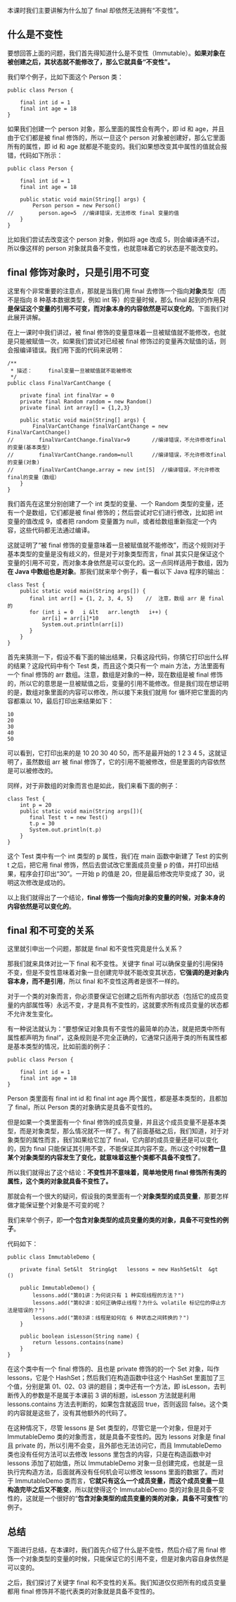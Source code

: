 
本课时我们主要讲解为什么加了 final 却依然无法拥有“不变性”。

## 什么是不变性

要想回答上面的问题，我们首先得知道什么是不变性（Immutable）。**如果对象在被创建之后，其状态就不能修改了，那么它就具备“不变性”。**

我们举个例子，比如下面这个 Person 类：

```
public class Person {

    final int id = 1  
    final int age = 18  
}

```

如果我们创建一个 person 对象，那么里面的属性会有两个，即 id 和 age，并且由于它们都是被 final 修饰的，所以一旦这个 person 对象被创建好，那么它里面所有的属性，即 id 和 age 就都是不能变的。我们如果想改变其中属性的值就会报错，代码如下所示：

```
public class Person {

    final int id = 1  
    final int age = 18  

    public static void main(String[] args) {
        Person person = new Person()  
//        person.age=5  //编译错误，无法修改 final 变量的值
    }
}

```

比如我们尝试去改变这个 person 对象，例如将 age 改成 5，则会编译通不过，所以像这样的 person 对象就具备不变性，也就意味着它的状态是不能改变的。

## final 修饰对象时，只是引用不可变

这里有个非常重要的注意点，那就是当我们用 final 去修饰一个指向**对象**类型（而不是指向 8 种基本数据类型，例如 int 等）的变量时候，那么 final 起到的作用**只是保证这个变量的引用不可变，而对象本身的内容依然是可以变化的**。下面我们对此展开讲解。

在上一课时中我们讲过，被 final 修饰的变量意味着一旦被赋值就不能修改，也就是只能被赋值一次，如果我们尝试对已经被 final 修饰过的变量再次赋值的话，则会报编译错误。我们用下面的代码来说明：

```
/**
 * 描述：     final变量一旦被赋值就不能被修改
 */
public class FinalVarCantChange {

    private final int finalVar = 0  
    private final Random random = new Random()  
    private final int array[] = {1,2,3}  

    public static void main(String[] args) {
        FinalVarCantChange finalVarCantChange = new FinalVarCantChange()  
//        finalVarCantChange.finalVar=9       //编译错误，不允许修改final的变量(基本类型)
//        finalVarCantChange.random=null      //编译错误，不允许修改final的变量(对象)
//        finalVarCantChange.array = new int[5]  //编译错误，不允许修改final的变量（数组）
    }
}

```

我们首先在这里分别创建了一个 int 类型的变量、一个 Random 类型的变量，还有一个是数组，它们都是被 final 修饰的；然后尝试对它们进行修改，比如把 int 变量的值改成 9，或者把 random 变量置为 null，或者给数组重新指定一个内容，这些代码都无法通过编译。

这就证明了“被 final 修饰的变量意味着一旦被赋值就不能修改”，而这个规则对于基本类型的变量是没有歧义的，但是对于对象类型而言，final 其实只是保证这个变量的引用不可变，而对象本身依然是可以变化的。这一点同样适用于数组，因为**在 Java 中数组也是对象**。那我们就来举个例子，看一看以下 Java 程序的输出：

```
class Test {
    public static void main(String args[]) {
       final int arr[] = {1, 2, 3, 4, 5}    //  注意，数组 arr 是 final 的
       for (int i = 0   i &lt   arr.length   i++) {
           arr[i] = arr[i]*10  
           System.out.println(arr[i])  
       }
    }
}

```

首先来猜测一下，假设不看下面的输出结果，只看这段代码，你猜它打印出什么样的结果？这段代码中有个 Test 类，而且这个类只有一个 main 方法，方法里面有一个 final 修饰的 arr 数组。注意，数组是对象的一种，现在数组是被 final 修饰的，所以它的意思是一旦被赋值之后，变量的引用不能修改。但是我们现在想证明的是，数组对象里面的内容可以修改，所以接下来我们就用 for 循环把它里面的内容都乘以 10，最后打印出来结果如下：

```
10 
20 
30 
40 
50

```

可以看到，它打印出来的是 10 20 30 40 50，而不是最开始的 1 2 3 4 5，这就证明了，虽然数组 arr 被 final 修饰了，它的引用不能被修改，但是里面的内容依然是可以被修改的。

同样，对于非数组的对象而言也是如此，我们来看下面的例子：

```
class Test { 
    int p = 20   
    public static void main(String args[]){ 
       final Test t = new Test()  
       t.p = 30   
       System.out.println(t.p)  
    }
}

```

这个 Test 类中有一个 int 类型的 p 属性，我们在 main 函数中新建了 Test 的实例 t 之后，把它用 final 修饰，然后去尝试改它里面成员变量 p 的值，并打印出结果，程序会打印出“30”。一开始 p 的值是 20，但是最后修改完毕变成了 30，说明这次修改是成功的。

以上我们就得出了一个结论，**final 修饰一个指向对象的变量的时候，对象本身的内容依然是可以变化的**。

## final 和不可变的关系

这里就引申出一个问题，那就是 final 和不变性究竟是什么关系？

那我们就来具体对比一下 final 和不变性。关键字 final 可以确保变量的引用保持不变，但是不变性意味着对象一旦创建完毕就不能改变其状态，**它强调的是对象内容本身，而不是引用**，所以 final 和不变性这两者是很不一样的。

对于一个类的对象而言，你必须要保证它创建之后所有内部状态（包括它的成员变量的内部属性等）永远不变，才是具有不变性的，这就要求所有成员变量的状态都不允许发生变化。

有一种说法就认为：“要想保证对象具有不变性的最简单的办法，就是把类中所有属性都声明为 final”，这条规则是不完全正确的，它通常只适用于类的所有属性都是基本类型的情况，比如前面的例子：

```
public class Person {

    final int id = 1  
    final int age = 18  
}

```

Person 类里面有 final int id 和 final int age 两个属性，都是基本类型的，且都加了 final，所以 Person 类的对象确实是具备不变性的。

但是如果一个类里面有一个 final 修饰的成员变量，并且这个成员变量不是基本类型，而是对象类型，那么情况就不一样了。有了前面基础之后，我们知道，对于对象类型的属性而言，我们如果给它加了 final，它内部的成员变量还是可以变化的，因为 final 只能保证其引用不变，不能保证其内容不变。所以这个时候**若一旦某个对象类型的内容发生了变化，就意味着这整个类都不具备不变性了**。

所以我们就得出了这个结论：**不变性并不意味着，简单地使用 final 修饰所有类的属性，这个类的对象就具备不变性了。**

那就会有一个很大的疑问，假设我的类里面有一个**对象类型的成员变量**，那要怎样做才能保证整个对象是不可变的呢？

我们来举个例子，即**一个包含对象类型的成员变量的类的对象，具备不可变性的例子**。

代码如下：

```
public class ImmutableDemo {

    private final Set&lt  String&gt   lessons = new HashSet&lt  &gt  ()  

    public ImmutableDemo() {
        lessons.add("第01讲：为何说只有 1 种实现线程的方法？")  
        lessons.add("第02讲：如何正确停止线程？为什么 volatile 标记位的停止方法是错误的？")  
        lessons.add("第03讲：线程是如何在 6 种状态之间转换的？")  
    }

    public boolean isLesson(String name) {
        return lessons.contains(name)  
    }
}

```

在这个类中有一个 final 修饰的、且也是 private 修饰的的一个 Set 对象，叫作 lessons，它是个 HashSet；然后我们在构造函数中往这个 HashSet 里面加了三个值，分别是第 01、02、03 讲的题目；类中还有一个方法，即 isLesson，去判断传入的参数是不是属于本课前 3 讲的标题，isLesson 方法就是利用 lessons.contains 方法去判断的，如果包含就返回 true，否则返回 false。这个类的内容就是这些了，没有其他额外的代码了。

在这种情况下，尽管 lessons 是 Set 类型的，尽管它是一个对象，但是对于 ImmutableDemo 类的对象而言，就是具备不变性的。因为 lessons 对象是 final 且 private 的，所以引用不会变，且外部也无法访问它，而且 ImmutableDemo 类也没有任何方法可以去修改 lessons 里包含的内容，只是在构造函数中对 lessons 添加了初始值，所以 ImmutableDemo 对象一旦创建完成，也就是一旦执行完构造方法，后面就再没有任何机会可以修改 lessons 里面的数据了。而对于 ImmutableDemo 类而言，**它就只有这么一个成员变量，而这个成员变量一旦构造完毕之后又不能变**，所以就使得这个 ImmutableDemo 类的对象是具备不变性的，这就是一个很好的“**包含对象类型的成员变量的类的对象，具备不可变性**”的例子。

## 总结

下面进行总结，在本课时，我们首先介绍了什么是不变性，然后介绍了用 final 修饰一个对象类型的变量的时候，只能保证它的引用不变，但是对象内容自身依然是可以变的。

之后，我们探讨了关键字 final 和不变性的关系。我们知道仅仅把所有的成员变量都用 final 修饰并不能代表类的对象就是具备不变性的。
